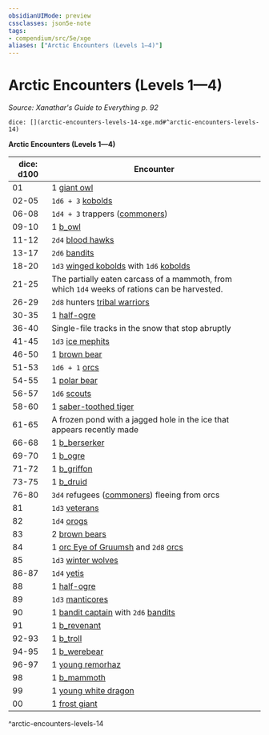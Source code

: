 ```yaml
---
obsidianUIMode: preview
cssclasses: json5e-note
tags:
- compendium/src/5e/xge
aliases: ["Arctic Encounters (Levels 1—4)"]
---
```

# Arctic Encounters (Levels 1—4)
*Source: Xanathar's Guide to Everything p. 92* 

`dice: [](arctic-encounters-levels-14-xge.md#^arctic-encounters-levels-14)`

**Arctic Encounters (Levels 1—4)**

| dice: d100 | Encounter |
|------------|-----------|
| 01 | 1 [giant owl](b_giant-owl.md) |
| 02-05 | `1d6 + 3` [kobolds](b_kobold.md) |
| 06-08 | `1d4 + 3` trappers ([commoners](b_commoner.md)) |
| 09-10 | 1 [b_owl](b_owl.md) |
| 11-12 | `2d4` [blood hawks](b_blood-hawk.md) |
| 13-17 | `2d6` [bandits](b_bandit.md) |
| 18-20 | `1d3` [winged kobolds](b_winged-kobold.md) with `1d6` [kobolds](b_kobold.md) |
| 21-25 | The partially eaten carcass of a mammoth, from which `1d4` weeks of rations can be harvested. |
| 26-29 | `2d8` hunters [tribal warriors](b_tribal-warrior.md) |
| 30-35 | 1 [half-ogre](b_half-ogre-ogrillon.md) |
| 36-40 | Single-file tracks in the snow that stop abruptly |
| 41-45 | `1d3` [ice mephits](b_ice-mephit.md) |
| 46-50 | 1 [brown bear](b_brown-bear.md) |
| 51-53 | `1d6 + 1` [orcs](b_orc.md) |
| 54-55 | 1 [polar bear](b_polar-bear.md) |
| 56-57 | `1d6` [scouts](b_scout.md) |
| 58-60 | 1 [saber-toothed tiger](b_saber-toothed-tiger.md) |
| 61-65 | A frozen pond with a jagged hole in the ice that appears recently made |
| 66-68 | 1 [b_berserker](b_berserker.md) |
| 69-70 | 1 [b_ogre](b_ogre.md) |
| 71-72 | 1 [b_griffon](b_griffon.md) |
| 73-75 | 1 [b_druid](b_druid.md) |
| 76-80 | `3d4` refugees ([commoners](b_commoner.md)) fleeing from orcs |
| 81 | `1d3` [veterans](b_veteran.md) |
| 82 | `1d4` [orogs](b_orog.md) |
| 83 | 2 [brown bears](b_brown-bear.md) |
| 84 | 1 [orc Eye of Gruumsh](b_orc-eye-of-gruumsh.md) and `2d8` [orcs](b_orc.md) |
| 85 | `1d3` [winter wolves](b_winter-wolf.md) |
| 86-87 | `1d4` [yetis](b_yeti.md) |
| 88 | 1 [half-ogre](b_half-ogre-ogrillon.md) |
| 89 | `1d3` [manticores](b_manticore.md) |
| 90 | 1 [bandit captain](b_bandit-captain.md) with `2d6` [bandits](b_bandit.md) |
| 91 | 1 [b_revenant](b_revenant.md) |
| 92-93 | 1 [b_troll](b_troll.md) |
| 94-95 | 1 [b_werebear](b_werebear.md) |
| 96-97 | 1 [young remorhaz](b_young-remorhaz.md) |
| 98 | 1 [b_mammoth](b_mammoth.md) |
| 99 | 1 [young white dragon](b_young-white-dragon.md) |
| 00 | 1 [frost giant](b_frost-giant.md) |
^arctic-encounters-levels-14